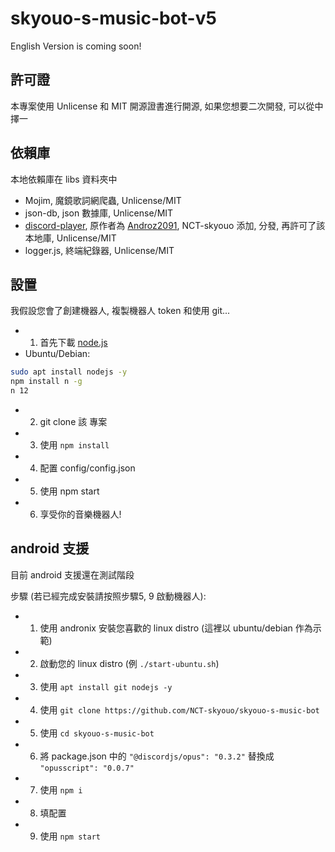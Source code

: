 # skyouo-s-music-bot-v5
English Version is coming soon!

## 許可證

本專案使用 Unlicense 和 MIT 開源證書進行開源, 如果您想要二次開發, 可以從中擇一
## 依賴庫

本地依賴庫在 libs 資料夾中
- Mojim, 魔鏡歌詞網爬蟲, Unlicense/MIT
- json-db, json 數據庫, Unlicense/MIT
- [discord-player](https://github.com/Androz2091/discord-player), 原作者為 [Androz2091](https://github.com/Androz2091), NCT-skyouo 添加, 分發, 再許可了該本地庫, Unlicense/MIT
- logger.js, 終端紀錄器, Unlicense/MIT
## 設置

我假設您會了創建機器人, 複製機器人 token 和使用 git...
- 1. 首先下載 [node.js](https://www.nodejs.org/)
- Ubuntu/Debian: 
```bash
sudo apt install nodejs -y
npm install n -g
n 12
```
- 2. git clone 該 專案
- 3. 使用 ``npm install``
- 4. 配置 config/config.json
- 5. 使用 npm start
- 6. 享受你的音樂機器人!

## android 支援
目前 android 支援還在測試階段

步驟 (若已經完成安裝請按照步驟5, 9 啟動機器人):
- 1. 使用 andronix 安裝您喜歡的 linux distro (這裡以 ubuntu/debian 作為示範)
- 2. 啟動您的 linux distro (例 ``./start-ubuntu.sh``)
- 3. 使用 ``apt install git nodejs -y``
- 4. 使用 ``git clone https://github.com/NCT-skyouo/skyouo-s-music-bot``
- 5. 使用 ``cd skyouo-s-music-bot``
- 6. 將 package.json 中的 ``"@discordjs/opus": "0.3.2"`` 替換成 ``"opusscript": "0.0.7"``
- 7. 使用 ``npm i``
- 8. 填配置
- 9. 使用 ``npm start``
